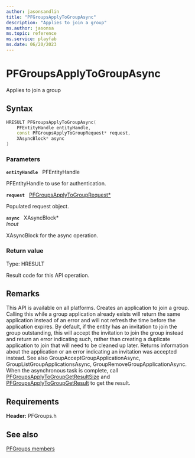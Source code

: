 ```yaml
---
author: jasonsandlin
title: "PFGroupsApplyToGroupAsync"
description: "Applies to join a group"
ms.author: jasonsa
ms.topic: reference
ms.service: playfab
ms.date: 06/20/2023
---
```


# PFGroupsApplyToGroupAsync  

Applies to join a group  

## Syntax  
  
```cpp
HRESULT PFGroupsApplyToGroupAsync(  
    PFEntityHandle entityHandle,  
    const PFGroupsApplyToGroupRequest* request,  
    XAsyncBlock* async  
)  
```  
  
### Parameters  
  
**`entityHandle`** &nbsp; PFEntityHandle  
  
PFEntityHandle to use for authentication.  
  
**`request`** &nbsp; [PFGroupsApplyToGroupRequest*](../../pfgroupstypes/structs/pfgroupsapplytogrouprequest.md)  
  
Populated request object.  
  
**`async`** &nbsp; XAsyncBlock*  
*_Inout_*  
  
XAsyncBlock for the async operation.  
  
  
### Return value
Type: HRESULT
  
Result code for this API operation.
  
## Remarks  
  
This API is available on all platforms. Creates an application to join a group. Calling this while a group application already exists will return the same application instead of an error and will not refresh the time before the application expires. By default, if the entity has an invitation to join the group outstanding, this will accept the invitation to join the group instead and return an error indicating such, rather than creating a duplicate application to join that will need to be cleaned up later. Returns information about the application or an error indicating an invitation was accepted instead. See also GroupAcceptGroupApplicationAsync, GroupListGroupApplicationsAsync, GroupRemoveGroupApplicationAsync. When the asynchronous task is complete, call [PFGroupsApplyToGroupGetResultSize](pfgroupsapplytogroupgetresultsize.md) and [PFGroupsApplyToGroupGetResult](pfgroupsapplytogroupgetresult.md) to get the result.
  
## Requirements  
  
**Header:** PFGroups.h
  
## See also  
[PFGroups members](../pfgroups_members.md)  

  
  

